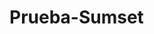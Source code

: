 # Prueba-Sumset
<html>

<head>
<script type = "text / javascript" src = "https://www.gstatic.com/charts/loader.js" > </ script> <script type = "text / javascript" > google . cuadros . load ( 'current' , { packages : [ 'corechart' ]}); google . cuadros . setOnLoadCallback ( drawChart ); ... </ script>  
</head>

<body>
<h5>Hola Mundo</h5> 
<h6> JAZNEIDY VARGAS SILVA</h6>
<h6> HOBBIES</h6>
<p> Hola, los hobbies que tengo es mirar series, me gusta mucho ver series y peliculas (GAME OF THRONES,DC COMICS Y MARVEL)
 me gusta hacer ejercicio, por lo que voy al GYM y hacer recetas de cocina


</body>

</html>
